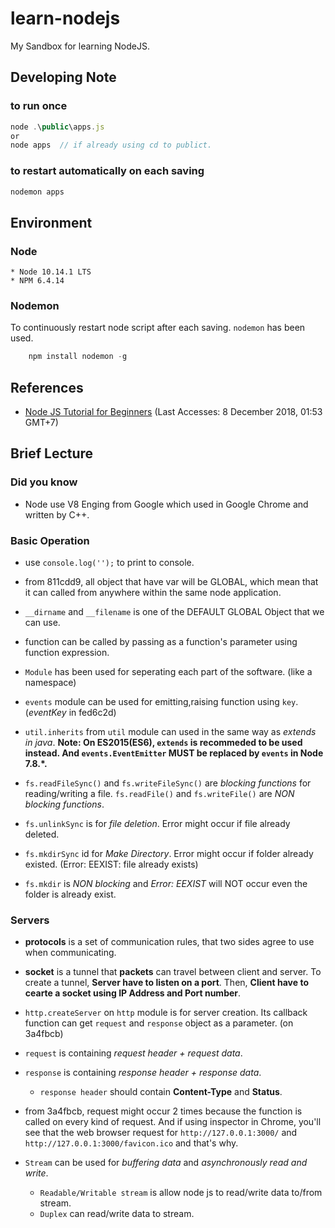 # learn-nodejs

My Sandbox for learning NodeJS.

## Developing Note

### to run once

```javascript
node .\public\apps.js
or
node apps  // if already using cd to publict.
```

### to restart automatically on each saving

```javascript
nodemon apps  
```

## Environment

### Node

    * Node 10.14.1 LTS
    * NPM 6.4.14

### Nodemon

To continuously restart node script after each saving. `nodemon` has been used.

```javascript
    npm install nodemon -g
```

## References

* [Node JS Tutorial for Beginners](https://www.youtube.com/playlist?list=PL4cUxeGkcC9gcy9lrvMJ75z9maRw4byYp) (Last Accesses: 8 December 2018, 01:53 GMT+7)

## Brief Lecture

### Did you know

* Node use V8 Enging from Google which used in Google Chrome and written by C++.

### Basic Operation

* use `console.log('');` to print to console.

* from 811cdd9, all object that have var will be GLOBAL, which mean that it can called from anywhere within the same node application.

* `__dirname` and `__filename` is one of the DEFAULT GLOBAL Object that we can use.

* function can be called by passing as a function's parameter using function expression.

* `Module` has been used for seperating each part of the software. (like a namespace)

* `events` module can be used for emitting,raising function using `key`. (*eventKey* in fed6c2d)

* `util.inherits` from `util` module can used in the same way as *extends in java*. **Note: On ES2015(ES6), `extends` is recommeded to be used instead. And `events.EventEmitter` MUST be replaced by `events` in Node 7.8.*.**

* `fs.readFileSync()` and `fs.writeFileSync()` are *blocking functions* for reading/writing a file. `fs.readFile()` and `fs.writeFile()` are *NON blocking functions*.  

* `fs.unlinkSync` is for *file deletion*. Error might occur if file already deleted.

* `fs.mkdirSync` id for *Make Directory*. Error might occur if folder already existed. (Error: EEXIST: file already exists)

* `fs.mkdir` is *NON blocking* and *Error: EEXIST* will NOT occur even the folder is already exist.

### Servers

* **protocols** is a set of communication rules, that two sides agree to use when communicating.

* **socket** is a tunnel that **packets** can travel between client and server. To create a tunnel, **Server have to listen on a port**. Then, **Client have to cearte a socket using IP Address and Port number**.

* `http.createServer` on `http` module is for server creation. Its callback function can get `request` and `response` object as a parameter. (on 3a4fbcb)

* `request` is containing *request header + request data*. 

* `response` is containing *response header + response data*. 
  * `response header` should contain **Content-Type** and **Status**.

* from 3a4fbcb, request might occur 2 times because the function is called on every kind of request. And if using inspector in Chrome, you'll see that the web browser request for `http://127.0.0.1:3000/` and `http://127.0.0.1:3000/favicon.ico` and that's why.

* `Stream` can be used for *buffering data* and *asynchronously read and write*. 
  * `Readable/Writable stream` is allow node js to read/write data to/from stream.
  * `Duplex` can read/write data to stream.